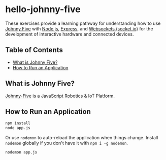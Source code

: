 # hello-johnny-five

These exercises provide a learning pathway for understanding how to use [Johnny Five](http://johnny-five.io/) with [Node.js](https://nodejs.org/en/), [Express](https://expressjs.com/), and [Websockets (socket.io)](https://socket.io/) for the development of interactive hardware and connected devices.

## Table of Contents

* [What is Johnny Five?](#what-is-johnny-five)
* [How to Run an Application](#how-to-run-an-application)

## What is Johnny Five?

[Johnny-Five](http://johnny-five.io/) is a JavaScript Robotics & IoT Platform.

## How to Run an Application

```bash
npm install
node app.js
```
Or use `nodemon` to auto-reload the application when things change. Install `nodemon` globally if you don't have it with `npm i -g nodemon`.

```bash
nodemon app.js
```


